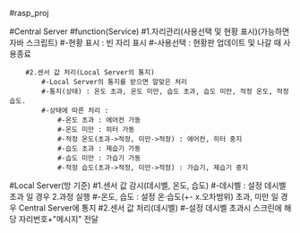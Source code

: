 #rasp_proj

#Central Server
	#function(Service)
		#1.자리관리(사용선택 및 현황 표시)(가능하면 자바 스크립트)
			#-현황 표시 : 빈 자리 표시
			#-사용선택 : 현황판 업데이트 및 나갈 때 사용종료

		#2.센서 값 처리(Local Server의 통지)
			#-Local Server의 통지를 받으면 알맞은 처리
			#-통지(상태) : 온도 초과, 온도 미만, 습도 초과, 습도 미만, 적정 온도, 적정 습도.
			#-상태에 따른 처리 :
				#-온도 초과 : 에어컨 가동
				#-온도 미만 : 히터 가동
				#-적정 온도(초과->적정, 미만->적정) : 에어컨, 히터 중지
				#-습도 초과 : 제습기 가동
				#-습도 미만 : 가습기 가동
				#-적정 습도(초과->적정, 미만->적정) : 가습기, 제습기 중지
#Local Server(방 기준)
		#1.센서 값 감시(데시벨, 온도, 습도)
			#-데시벨 : 설정 데시벨 초과 일 경우 2.과정 실행
			#-온도, 습도 : 설정 온·습도(+- x.오차범위) 초과, 미만 일 경우 Central Server에 통지
		#2.센서 값 처리(데시벨)
			#-설정 데시벨 초과시 스크린에 해당 자리번호+"메시지" 전달

